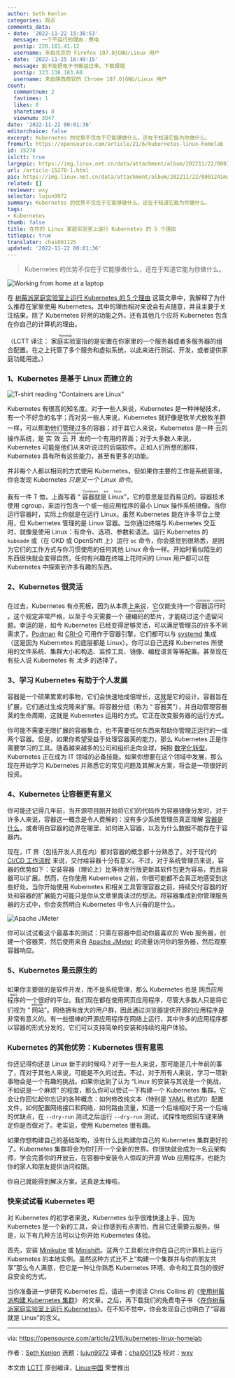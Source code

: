 ```yaml
---
author: Seth Kenlon
categories: 观点
comments_data:
- date: '2022-11-22 15:38:53'
  message: 一个不运行的理由：费电
  postip: 220.181.41.12
  username: 来自北京的 Firefox 107.0|GNU/Linux 用户
- date: '2022-11-25 16:49:15'
  message: 能不能把电子书搬运过来。下载报错
  postip: 123.138.183.60
  username: 来自陕西西安的 Chrome 107.0|GNU/Linux 用户
count:
  commentnum: 2
  favtimes: 1
  likes: 0
  sharetimes: 0
  viewnum: 3047
date: '2022-11-22 00:01:36'
editorchoice: false
excerpt: Kubernetes 的优势不仅在于它能够做什么，还在于知道它能为你做什么。
fromurl: https://opensource.com/article/21/6/kubernetes-linux-homelab
id: 15278
islctt: true
largepic: https://img.linux.net.cn/data/attachment/album/202211/22/000124imal02j2yollqbqj.jpg
url: /article-15278-1.html
pic: https://img.linux.net.cn/data/attachment/album/202211/22/000124imal02j2yollqbqj.jpg.thumb.jpg
related: []
reviewer: wxy
selector: lujun9972
summary: Kubernetes 的优势不仅在于它能够做什么，还在于知道它能为你做什么。
tags:
- Kubernetes
thumb: false
title: 在你的 Linux 家庭实验室上运行 Kubernetes 的 5 个理由
titlepic: true
translator: chai001125
updated: '2022-11-22 00:01:36'
---
```



> 
> Kubernetes 的优势不仅在于它能够做什么，还在于知道它能为你做什么。
> 
> 
> 


![](/data/attachment/album/202211/22/000124imal02j2yollqbqj.jpg "Working from home at a laptop")


在 [树莓派家庭实验室上运行 Kubernetes 的 5 个理由](https://opensource.com/article/20/8/kubernetes-raspberry-pi) 这篇文章中，我解释了为什么推荐在家里使用 Kubernetes。其中的理由相对来说会有点随意，并且主要于关注结果。除了 Kubernetes 好用的功能之外，还有其他几个应将 Kubernetes 包含在你自己的计算机的理由。


（LCTT 译注：<ruby> 家庭实验室 <rt>  Homelab </rt></ruby> 指的是安置在你家里的一个服务器或者多服务器的组合配置。在之上托管了多个服务和虚拟系统，以此来进行测试、开发，或者提供家庭功能用途。）


### 1、Kubernetes 是基于 Linux 而建立的


![T-shirt reading "Containers are Linux"](/data/attachment/album/202211/22/000137p119hntnru9eu4ne.jpg "T-shirt reading \"Containers are Linux\"")


Kubernetes 有很高的知名度。对于一些人来说，Kubernetes 是一种神秘技术，有一个不好念的名字；而对另一些人来说，Kubernetes 就好像是牧羊犬放牧羊群一样，可以帮助他们管理过多的容器；对于其它人来说，Kubernetes 是一种 <ruby> 云 <rt>  cloud </rt></ruby> 的操作系统，是 <ruby> 实效云开发 <rt>  effective cloud development </rt></ruby> 的一个有用的界面；对于大多数人来说，Kubernetes 可能是他们从未听说过的后端软件。正如人们所想的那样，Kubernetes 具有所有这些能力，甚至有更多的功能。


并非每个人都以相同的方式使用 Kubernetes，但如果你主要的工作是系统管理，你会发现 Kubernetes *只是又一个 Linux 命令*。


我有一件 T 恤，上面写着 “<ruby> 容器就是 Linux <rt>  Containers are Linux </rt></ruby>”，它的意思是显而易见的。容器技术使用 cgroup，来运行包含一个或一组应用程序的最小 Linux 操作系统镜像。当你运行容器时，实际上你就是在运行 Linux。虽然 Kubernetes 能在许多平台上使用，但 Kubernetes 管理的是 Linux 容器。当你通过终端与 Kubernetes 交互时，就像是使用 Linux：有命令、选项、参数和语法。运行 Kubernetes 的 `kubeadm` 或（在 OKD 或 OpenShift 上）运行 `oc` 命令，你会感觉到很熟悉，是因为它们的工作方式与你习惯使用的任何其他 Linux 命令一样。开始时看似陌生的东西很快就会变得自然，任何有兴趣在终端上花时间的 Linux 用户都可以在 Kubernetes 中探索到许多有趣的东西。


### 2、Kubernetes 很灵活


在过去，Kubernetes 有点死板，因为从本质上来说，它仅能支持一个 <ruby> 容器运行时 <rt>  container runtime </rt></ruby>。这个规定非常严格，以至于今天需要一个 <ruby> 硬编码的垫片 <rt>  hardcoded shim </rt></ruby>，才能绕过这个遗留问题。幸运的是，如今 Kubernetes 已经变得足够灵活，可以满足管理员的许多不同需求了。[Podman](http://podman.io) 和 [CRI-O](http://cri-o.io) 可用作于容器引擎，它们都可以与 [systemd](https://opensource.com/article/21/5/systemd) 集成（这是因为 Kubernetes 的底层都是 Linux）。你可以自己选择 Kubernetes 所使用的文件系统、集群大小和构造、监控工具、镜像、编程语言等等配置。甚至现在有些人说 Kubernetes 有 *太多* 的选择了。


### 3、学习 Kubernetes 有助于个人发展


容器是一个硕果累累的事物，它们会快速地成倍增长，这就是它的设计。容器旨在扩展，它们通过生成克隆来扩展。将容器分组（称为 “<ruby> 容器荚 <rt>  pod </rt></ruby>”），并自动管理容器荚的生命周期，这就是 Kubernetes 运用的方式。它正在改变服务器的运行方式。


你可能不需要无限扩展的容器集合，也不需要任何东西来帮助你管理正运行的一或两个容器。但是，如果你希望受益于处理容器荚的能力，那么 Kubernetes 正是你需要学习的工具。随着越来越多的公司和组织走向全球，拥抱 [数字化转型](https://enterprisersproject.com/what-is-digital-transformation)，Kubernetes 正在成为 IT 领域的必备技能。如果你想要在这个领域中发展，那么现在开始学习 Kubernetes 并熟悉它的常见问题及其解决方案，将会是一项很好的投资。


### 4、Kubernetes 让容器更有意义


你可能还记得几年前，当开源项目刚开始将它们的代码作为容器镜像分发时，对于许多人来说，容器这一概念是令人费解的：没有多少系统管理员真正理解 [容器是什么](https://opensource.com/article/18/11/behind-scenes-linux-containers)，或者明白容器的边界在哪里、如何进入容器，以及为什么数据不能存在于容器内。


现在，IT 界（包括开发人员在内）都对容器的概念都十分熟悉了。对于现代的 [CI/CD 工作流程](https://opensource.com/article/18/8/what-cicd) 来说，交付给容器十分有意义。不过，对于系统管理员来说，容器的优势如下：安装容器（理论上）比等待发行版更新其软件包更为容易，而且容器可以扩展。然而，在你使用 Kubernetes 之前，你很可能都不会真正地感受到这些好处。当你开始使用 Kubernetes 和相关工具管理容器之前，持续交付容器的好处和容器的扩展能力可能只是你从文章里面读过的想法。将容器集成到你管理服务器的方式中，你会突然明白 Kubernetes 中令人兴奋的是什么。


![Apache JMeter](/data/attachment/album/202211/22/000137r7048wuswhshuya9.png "Apache JMeter")


你可以试试看这个最基本的测试：只需在容器中启动你最喜欢的 Web 服务器，创建一个容器荚，然后使用来自 [Apache JMeter](https://jmeter.apache.org) 的流量访问你的服务器，然后观察容器响应。


### 5、Kubernetes 是云原生的


如果你主要做的是软件开发，而不是系统管理，那么 Kubernetes 也是 <ruby> 网页应用程序 <rt>  web apps </rt></ruby>的一个很好的平台。我们现在都在使用网页应用程序，尽管大多数人只是将它们视为 “<ruby> 网站 <rt>  website </rt></ruby>”。网络拥有庞大的用户群，因此通过浏览器提供开源的应用程序是非常有意义的。有一些很棒的开源应用程序在网络上运行，其中许多的应用程序都以容器的形式分发的，它们可以支持简单的安装和持续的用户体验。


### Kubernetes 的其他优势：Kubernetes 很有意思


你还记得你还是 Linux 新手的时候吗？对于一些人来说，那可能是几十年前的事了，而对于其他人来说，可能是不久的过去。不过，对于所有人来说，学习一项新事物会是一个有趣的挑战。如果你达到了认为 “Linux 的安装与其说是一个挑战，不如说是一个麻烦” 的程度，那么你可以尝试一下构建一个 Kubernetes 集群。它会让你回忆起你忘记的各种概念：如何修改纯文本（特别是 [YAML](https://www.redhat.com/sysadmin/yaml-beginners) 格式的）配置文件，如何配置网络接口和网络，如何路由流量，知道一个后端相对于另一个后端的优缺点，在 `--dry-run` 测试之后运行 `--dry-run` 测试，试探性地按回车键来确定你是否做对了。老实说，使用 Kubernetes 很有趣。


如果你想构建自己的基础架构，没有什么比构建你自己的 Kubernetes 集群更好的了。Kubernetes 集群将会为你打开一个全新的世界。你很快就会成为一名云架构师，学会完善你的开放云，在容器中安装令人惊叹的开源 Web 应用程序，也能为你的家人和朋友提供访问权限。


你自己就能得到解决方案。这真是太棒啦。


### 快来试试看 Kubernetes 吧


对 Kubernetes 的初学者来说，Kubernetes 似乎很难快速上手，因为 Kubernetes 是一个新的工具，会让你感到有点害怕，而且它还需要云服务。但是，以下有几种方法可以让你开始 Kubernetes 体验。


首先，安装 [Minikube](https://opensource.com/article/18/10/getting-started-minikube) 或 [Minishift](https://opensource.com/article/18/10/getting-started-minikube)。这两个工具都允许你在自己的计算机上运行 Kubernetes 的本地实例。虽然这种方式比不上“构建一个集群并与你的朋友共享”那么令人满意，但它是一种让你熟悉 Kubernetes 环境、命令和工具包的很好且安全的方式。


当你准备进一步研究 Kubernetes 后，请进一步阅读 Chris Collins 的《[使用树莓派构建 Kubernetes 集群](https://opensource.com/article/20/6/kubernetes-raspberry-pi)》 的文章。之后，再下载我们的免费电子书 《[在你树莓派家庭实验室上运行 Kubernetes](https://opensource.com/downloads/kubernetes-raspberry-pi)》。在不知不觉中，你会发现自己也明白了“容器就是 Linux”的含义。




---


via: <https://opensource.com/article/21/6/kubernetes-linux-homelab>


作者：[Seth Kenlon](https://opensource.com/users/seth) 选题：[lujun9972](https://github.com/lujun9972) 译者：[chai001125](https://github.com/chai001125) 校对：[wxy](https://github.com/wxy)


本文由 [LCTT](https://github.com/LCTT/TranslateProject) 原创编译，[Linux中国](https://linux.cn/) 荣誉推出